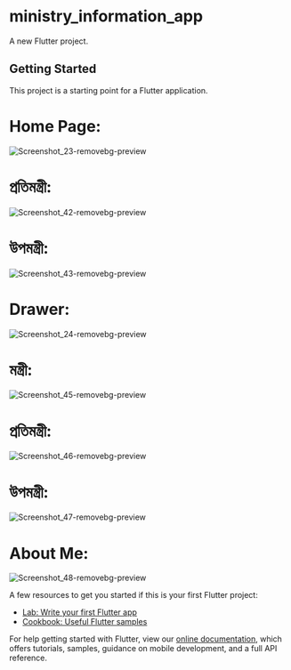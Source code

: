 # ministry_information_app

A new Flutter project.

## Getting Started

This project is a starting point for a Flutter application.

# Home Page: 










![Screenshot_23-removebg-preview](https://user-images.githubusercontent.com/90518184/150566794-048c0c93-a2e3-4917-8631-f7cbec0942b7.png)

# প্রতিমন্ত্রী:










![Screenshot_42-removebg-preview](https://user-images.githubusercontent.com/90518184/151166772-6448f230-08e6-49e7-ad7b-a06a1a25d25b.png)


# উপমন্ত্রী:












![Screenshot_43-removebg-preview](https://user-images.githubusercontent.com/90518184/151166856-79ab7b0c-de09-4090-855b-1d7d826defb2.png)













# Drawer:











![Screenshot_24-removebg-preview](https://user-images.githubusercontent.com/90518184/150566880-bb852a00-4771-485a-b4b5-abf14ced4db2.png)





# মন্ত্রী: 




![Screenshot_45-removebg-preview](https://user-images.githubusercontent.com/90518184/151167118-5b84cdbe-c094-4fd6-a83d-129a43e7100f.png)







# প্রতিমন্ত্রী:





![Screenshot_46-removebg-preview](https://user-images.githubusercontent.com/90518184/151167102-65f3f090-3935-4042-a75b-2ae5a94a7efd.png)








# উপমন্ত্রী:










![Screenshot_47-removebg-preview](https://user-images.githubusercontent.com/90518184/151167087-1857fa63-cfb2-419c-a9f4-12c8b2f06b93.png)



# About Me:









![Screenshot_48-removebg-preview](https://user-images.githubusercontent.com/90518184/151167206-f269879a-6751-4789-aa9f-bffc225c5bc0.png)



A few resources to get you started if this is your first Flutter project:

- [Lab: Write your first Flutter app](https://flutter.dev/docs/get-started/codelab)
- [Cookbook: Useful Flutter samples](https://flutter.dev/docs/cookbook)

For help getting started with Flutter, view our
[online documentation](https://flutter.dev/docs), which offers tutorials,
samples, guidance on mobile development, and a full API reference.
